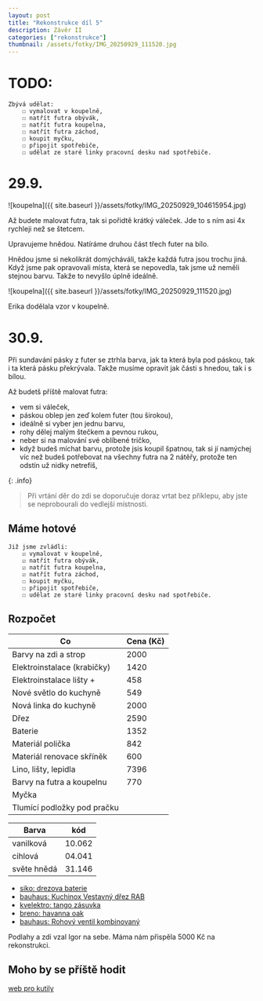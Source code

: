 ```yaml
---
layout: post
title: "Rekonstrukce díl 5"
description: Závěr II
categories: ["rekonstrukce"]
thumbnail: /assets/fotky/IMG_20250929_111520.jpg
---
```


# TODO:

    Zbývá udělat:
        ☐ vymalovat v koupelně,
        ☐ natřít futra obývák,
        ☐ natřít futra koupelna,
        ☐ natřít futra záchod,
        ☐ koupit myčku,
        ☐ připojit spotřebiče,
        ☐ udělat ze staré linky pracovní desku nad spotřebiče.

# 29.9.

![koupelna]({{ site.baseurl }}/assets/fotky/IMG_20250929_104615954.jpg)

Až budete malovat futra, tak si pořidtě krátký váleček. Jde to s ním asi 4x rychleji než se štetcem.

Upravujeme hnědou. Natíráme druhou část třech futer na bílo.

Hnědou jsme si nekolikrát domýcháváli, takže každá futra jsou trochu jiná. Když jsme pak opravovali místa, která se nepovedla, tak jsme už neměli stejnou barvu. Takže to nevyšlo úplně ideálně.

![koupelna]({{ site.baseurl }}/assets/fotky/IMG_20250929_111520.jpg)

Erika dodělala vzor v koupelně.

# 30.9.

Při sundavání pásky z futer se ztrhla barva, jak ta která byla pod páskou, tak i ta která pásku překrývala. Takže musíme opravit jak části s hnedou, tak i s bílou.

Až budetš příště malovat futra:
- vem si váleček,
- páskou oblep jen zeď kolem futer (tou širokou),
- ideálně si vyber jen jednu barvu,
- rohy dělej malým štečkem a pevnou rukou,
- neber si na malování své oblíbené tričko,
- když budeš míchat barvu, protože jsis koupil špatnou, tak si jí namýchej víc než budeš potřebovat na všechny futra na 2 nátěřy, protože ten odstín už nidky netrefíš,

{: .info}
> Při vrtání děr do zdi se doporučuje doraz vrtat bez příklepu, aby jste se neprobourali do vedlejší místnosti.

## Máme hotové

    Již jsme zvládli:
        ☑ vymalovat v koupelně,
        ☑ natřít futra obývák,
        ☑ natřít futra koupelna,
        ☑ natřít futra záchod,
        ☐ koupit myčku,
        ☐ připojit spotřebiče,
        ☐ udělat ze staré linky pracovní desku nad spotřebiče.

## Rozpočet

| Co  | Cena (Kč) |
|-----|-----------|
| Barvy na zdi a strop | 2000 |
| Elektroinstalace (krabičky) | 1420 |
| Elektroinstalace lišty + | 458 |
| Nové světlo do kuchyně | 549 |
| Nová linka do kuchyně | 2000 |
| Dřez | 2590 |
| Baterie | 1352 |
| Materiál polička | 842 |
| Materiál renovace skříněk | 600 |
| Lino, lišty, lepidla | 7396 |
| Barvy na futra a koupelnu | 770 |
| Myčka |  |
| Tlumící podložky pod pračku |  |

| Barva | kód |
|-----|-----------|
| vanilková | 10.062 |
| cihlová | 04.041 |
| světe hnědá | 31.146 |

- [siko: drezova baterie](https://www.siko.cz/drezova-baterie-sat-se-silikonovym-raminkem-cerna-matna-satbsd290cm/p/SATBSD290CM)
- [bauhaus: Kuchinox Vestavný dřez RAB](https://www.bauhaus.cz/kuchinox-vestavny-drez-rab-31325697)
- [kvelektro: tango zásuvka](https://www.kvelektro.cz/krabice-listova-kopos-lk-80x28-2zt-hb-bila-pro-dvojzasuvky-tango-p1187250)
- [breno: havanna oak](https://www.breno.cz/pvc-ambient-havanna-oak-669d-300)
- [bauhaus: Rohový ventil kombinovaný](https://www.bauhaus.cz/rohovy-ventil-kombinovany-13332373)


Podlahy a zdi vzal Igor na sebe.
Máma nám přispěla 5000 Kč na rekonstrukci.

## Moho by se příště hodit

[web pro kutily](https://www.stavebni-vzdelani.cz/rekonstrukce/)